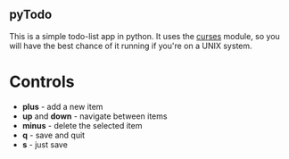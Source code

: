 pyTodo
------

This is a simple todo-list app in python. It uses the [curses](http://docs.python.org/2/library/curses.html) module, so you will have the best chance of it running if you're on a UNIX system.

Controls
========
- **plus** - add a new item
- **up** and **down** - navigate between items
- **minus** - delete the selected item
- **q** - save and quit
- **s** - just save

